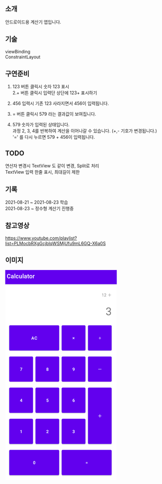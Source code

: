 ## 소개
안드로이드용 계산기 앱입니다.  

## 기술
viewBinding  
ConstraintLayout
  
## 구연준비     
1. 123 버튼 클릭시 숫자 123 표시   
2.+ 버튼 클릭시 입력단 상단에 123+ 표시하기  
3. 456 입력시 기존 123 사라지면서 456이 입력됩니다.   
4. = 버튼 클릭시 579 라는 결과값이 보여집니다.  
  
5. 579 숫자가 입력된 상태입니다.  
과정 2, 3, 4를 반복하여 계산을 이어나갈 수 있습니다. (+,- 기호가 변경됩니다.)   
'=' 를 다시 누르면 579 + 456이 입력됩니다.  

## TODO
연산자 변경시 TextView 도 같이 변경, Split로 처리  
TextView 입력 한줄 표시, 최대길이 제한  
  
## 기록  
2021-08-21 ~ 2021-08-23 학습  
2021-08-23 ~ 정수형 계산기 진행중  

## 참고영상  
https://www.youtube.com/playlist?list=PLMocbRXgGcjblqWSMjUfu9mL6GQ-X6a0S  

## 이미지  
![](https://github.com/hj3437/study-android-calculator/blob/master/captures/main2.png?raw=true)
  

